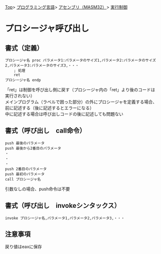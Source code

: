 [Top](../../../../index.md)\>
[プログラミング言語](../../../pgl.md)\>
[アセンブリ（MASM32）](../../language_0001.md)\>
[実行制御](../MASM32_0010.md)

# プロシージャ呼び出し

## 書式（定義）

    プロシージャ名 proc パラメータ1:パラメータのサイズ1,パラメータ2:パラメータのサイズ2,パラメータ3:パラメータのサイズ3,・・・
        ; 処理
        ret
    プロシージャ名 endp

「ret」は制御を呼び出し側に戻す（プロシージャ内の「ret」より後のコードは実行されない）  
メインプログラム（ラベルで囲った部分）の外にプロシージャを定義する場合、前に記述する（後に記述するとエラーになる）  
中に記述する場合は呼び出しコードの後に記述しても問題ない

## 書式（呼び出し　call命令）

    push 最後のパラメータ
    push 最後から2番目のパラメータ
    ・
    ・
    ・
    push 2番目のパラメータ
    push 最初のパラメータ
    call プロシージャ名

引数なしの場合、push命令は不要

## 書式（呼び出し　invokeシンタックス）

    invoke プロシージャ名,パラメータ1,パラメータ2,パラメータ3,・・・

## 注意事項

戻り値はeaxに保存